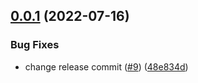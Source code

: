 ## [0.0.1](https://github.com/KazuyaHara/centro/compare/v0.0.0...v0.0.1) (2022-07-16)


### Bug Fixes

* change release commit ([#9](https://github.com/KazuyaHara/centro/issues/9)) ([48e834d](https://github.com/KazuyaHara/centro/commit/48e834d20d2b310c5dfb62dad3c6f0e134178d32))
